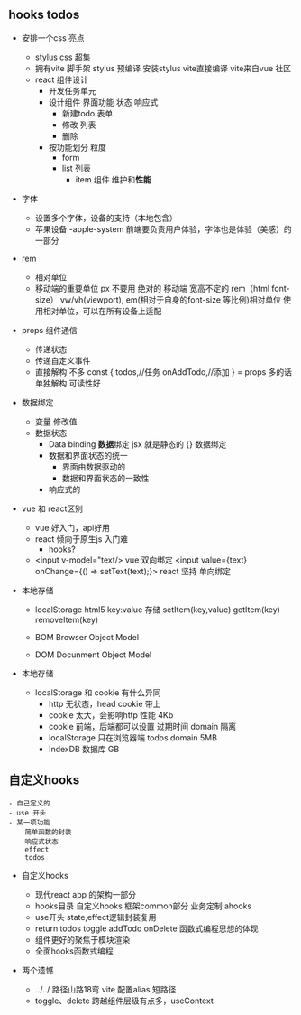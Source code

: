 ## hooks todos

- 安排一个css 亮点
    - stylus
        css 超集
    - 拥有vite 脚手架
        stylus 预编译 安装stylus vite直接编译
        vite来自vue 社区
    - react 组件设计
        - 开发任务单元
        - 设计组件
            界面功能 状态 响应式
            - 新建todo 表单
            - 修改 列表
            - 删除
        - 按功能划分 粒度
            - form
            - list 列表
                - item 组件 维护和**性能**

- 字体
    - 设置多个字体，设备的支持（本地包含）
    - 苹果设备 -apple-system 前端要负责用户体验，字体也是体验（美感）的一部分
- rem 
    - 相对单位
    - 移动端的重要单位 px 不要用 绝对的
        移动端 宽高不定的 rem（html font-size） vw/vh(viewport), em(相对于自身的font-size 等比例)相对单位 
        使用相对单位，可以在所有设备上适配 

- props 组件通信
    - 传递状态
    - 传递自定义事件
    - 直接解构 不多
        const {
            todos,//任务
            onAddTodo,//添加
        } = props 多的话单独解构  可读性好

- 数据绑定
    - 变量 修改值
    - 数据状态 
         - Data binding **数据**绑定 jsx 就是静态的
         {} 数据绑定
         - 数据和界面状态的统一 
            - 界面由数据驱动的
            - 数据和界面状态的一致性
        - 响应式的
- vue 和 react区别
    - vue 好入门，api好用
    - react 倾向于原生js 入门难
        - hooks?
    - <input v-model="text/> vue 双向绑定
        <input value={text} onChange={() => setText(text);}> react 坚持 单向绑定

- 本地存储
    - localStorage html5 
        key:value 存储 
        setItem(key,value)
        getItem(key)
        removeItem(key)

    - BOM Browser Object Model 
    - DOM Docunment Object Model
- 本地存储
    - localStorage 和 cookie 有什么异同
        - http 无状态，head cookie 带上
        - cookie 太大，会影响http 性能 4Kb
        - cookie 前端，后端都可以设置
            过期时间
            domain 隔离
        - localStorage 只在浏览器端 
            todos
            domain 
            5MB
        - IndexDB 数据库 GB

## 自定义hooks
    - 自己定义的
    - use 开头
    - 某一项功能
        简单函数的封装
        响应式状态
        effect
        todos 

- 自定义hooks 
    - 现代react app 的架构一部分
    - hooks目录
        自定义hooks 
        框架common部分
        业务定制 ahooks
    - use开头
        state,effect逻辑封装复用
    - return
        todos
        toggle
        addTodo
        onDelete
        函数式编程思想的体现
    - 组件更好的聚焦于模块渲染
    - 全面hooks函数式编程

- 两个遗憾
    - ../../ 路径山路18弯
        vite 配置alias 短路径
    - toggle、delete 跨越组件层级有点多，useContext 